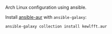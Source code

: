 Arch Linux configuration using ansible.

Install [ansible-aur](https://github.com/kewlfft/ansible-aur) with `ansible-galaxy`:
```
ansible-galaxy collection install kewlfft.aur
```


